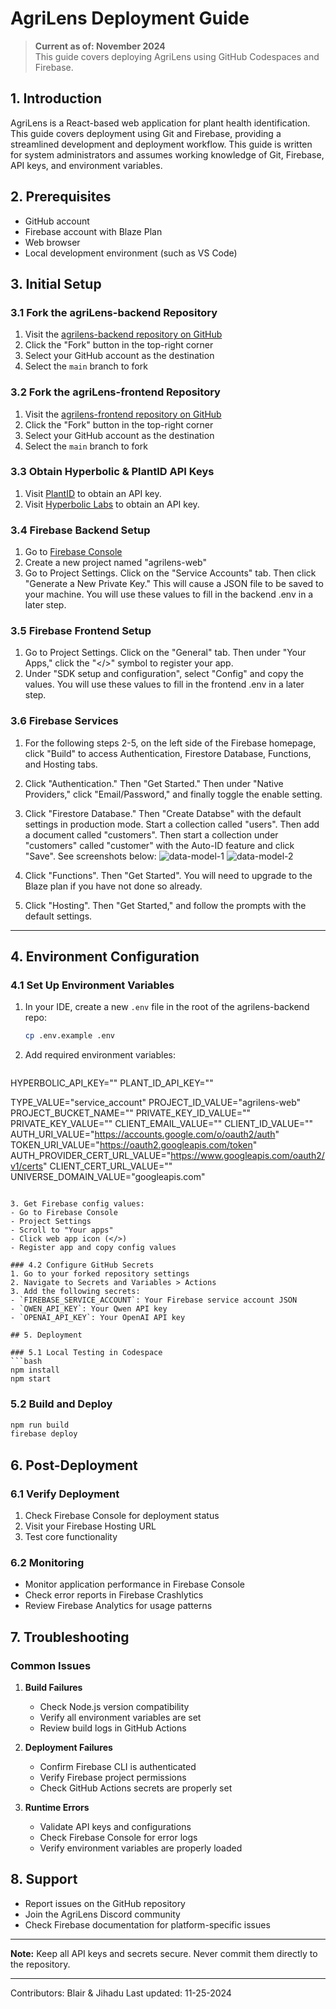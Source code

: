 # AgriLens Deployment Guide

> **Current as of: November 2024**  
> This guide covers deploying AgriLens using GitHub Codespaces and Firebase.

## 1. Introduction
AgriLens is a React-based web application for plant health identification. This guide covers deployment using Git and Firebase, providing a streamlined development and deployment workflow. This guide is written for system administrators and assumes working knowledge of Git, Firebase, API keys, and environment variables. 

## 2. Prerequisites
- GitHub account
- Firebase account with Blaze Plan
- Web browser
- Local development environment (such as VS Code)

## 3. Initial Setup

### 3.1 Fork the agriLens-backend Repository
1. Visit the [agrilens-backend repository on GitHub](https://github.com/agrilens/agrilens-backend)
2. Click the "Fork" button in the top-right corner
3. Select your GitHub account as the destination
4. Select the ```main``` branch to fork

### 3.2 Fork the agriLens-frontend Repository
1. Visit the [agrilens-frontend repository on GitHub](https://github.com/agrilens/agrilens-frontend)
2. Click the "Fork" button in the top-right corner
3. Select your GitHub account as the destination
4. Select the ```main``` branch to fork

### 3.3 Obtain Hyperbolic & PlantID API Keys
1. Visit [PlantID](https://www.kindwise.com/plant-id) to obtain an API key.
2. Visit [Hyperbolic Labs](https://hyperbolic.xyz/) to obtain an API key.

### 3.4 Firebase Backend Setup
1. Go to [Firebase Console](https://console.firebase.google.com/)
2. Create a new project named "agrilens-web"
3. Go to Project Settings. Click on the "Service Accounts" tab. Then click "Generate a New Private Key." This will cause a JSON file to be saved to your machine. You will use these values to fill in the backend .env in a later step.

### 3.5 Firebase Frontend Setup
1. Go to Project Settings. Click on the "General" tab. Then under "Your Apps," click the "</>" symbol to register your app.
2. Under "SDK setup and configuration", select "Config" and copy the values. You will use these values to fill in the frontend .env in a later step.

### 3.6 Firebase Services
1. For the following steps 2-5, on the left side of the Firebase homepage, click "Build" to access Authentication, Firestore Database, Functions, and Hosting tabs. 
2. Click "Authentication." Then "Get Started." Then under "Native Providers," click "Email/Password," and finally toggle the enable setting.
3. Click "Firestore Database." Then "Create Databse" with the default settings in production mode. Start a collection called "users". Then add a document called "customers". Then start a collection under "customers" called "customer" with the Auto-ID feature and click "Save". See screenshots below: 
![data-model-1](database-data-model-1.png)
![data-model-2](database-data-model-2.png)

4. Click "Functions". Then "Get Started". You will need to upgrade to the Blaze plan if you have not done so already.
5. Click "Hosting". Then "Get Started," and follow the prompts with the default settings.  

---
## 4. Environment Configuration

### 4.1 Set Up Environment Variables
1. In your IDE, create a new `.env` file in the root of the agrilens-backend repo:
   ```bash
   cp .env.example .env
   ```

2. Add required environment variables:
   ```plaintext
HYPERBOLIC_API_KEY=""
PLANT_ID_API_KEY=""

TYPE_VALUE="service_account"
PROJECT_ID_VALUE="agrilens-web"
PROJECT_BUCKET_NAME=""
PRIVATE_KEY_ID_VALUE=""
PRIVATE_KEY_VALUE=""
CLIENT_EMAIL_VALUE=""
CLIENT_ID_VALUE=""
AUTH_URI_VALUE="https://accounts.google.com/o/oauth2/auth"
TOKEN_URI_VALUE="https://oauth2.googleapis.com/token"
AUTH_PROVIDER_CERT_URL_VALUE="https://www.googleapis.com/oauth2/v1/certs"
CLIENT_CERT_URL_VALUE=""
UNIVERSE_DOMAIN_VALUE="googleapis.com"
   ```

3. Get Firebase config values:
   - Go to Firebase Console
   - Project Settings
   - Scroll to "Your apps"
   - Click web app icon (</>)
   - Register app and copy config values

### 4.2 Configure GitHub Secrets
1. Go to your forked repository settings
2. Navigate to Secrets and Variables > Actions
3. Add the following secrets:
   - `FIREBASE_SERVICE_ACCOUNT`: Your Firebase service account JSON
   - `QWEN_API_KEY`: Your Qwen API key
   - `OPENAI_API_KEY`: Your OpenAI API key

## 5. Deployment

### 5.1 Local Testing in Codespace
```bash
npm install
npm start
```

### 5.2 Build and Deploy
```bash
npm run build
firebase deploy
```

## 6. Post-Deployment

### 6.1 Verify Deployment
1. Check Firebase Console for deployment status
2. Visit your Firebase Hosting URL
3. Test core functionality

### 6.2 Monitoring
- Monitor application performance in Firebase Console
- Check error reports in Firebase Crashlytics
- Review Firebase Analytics for usage patterns

## 7. Troubleshooting

### Common Issues
1. **Build Failures**
   - Check Node.js version compatibility
   - Verify all environment variables are set
   - Review build logs in GitHub Actions

2. **Deployment Failures**
   - Confirm Firebase CLI is authenticated
   - Verify Firebase project permissions
   - Check GitHub Actions secrets are properly set

3. **Runtime Errors**
   - Validate API keys and configurations
   - Check Firebase Console for error logs
   - Verify environment variables are properly loaded

## 8. Support
- Report issues on the GitHub repository
- Join the AgriLens Discord community
- Check Firebase documentation for platform-specific issues

---
**Note:** Keep all API keys and secrets secure. Never commit them directly to the repository.

---
Contributors: Blair & Jihadu
Last updated: 11-25-2024
